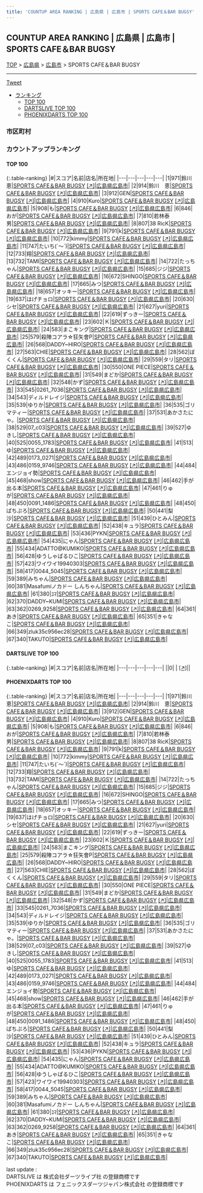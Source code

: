 ```yaml
---
title: 'COUNTUP AREA RANKING | 広島県 | 広島市 | SPORTS CAFE＆BAR BUGSY'
---
```

## COUNTUP AREA RANKING | 広島県 | 広島市 | SPORTS CAFE＆BAR BUGSY

[TOP](/darts/rank/) > [広島県](/darts/rank/広島県/) > [広島市](/darts/rank/広島県/広島市/) > SPORTS CAFE＆BAR BUGSY

___

<a href="https://twitter.com/share?ref_src=twsrc%5Etfw" data-text="COUNTUP AREA RANKING | 広島県広島市SPORTS CAFE＆BAR BUGSY" class="twitter-share-button" data-hashtags="DARTSLIVE,PHOENIXDARTS,darts,ダーツ" data-show-count="false">Tweet</a>

* [ランキング](#カウントアップランキング)
    * [TOP 100](#top-100)
    * [DARTSLIVE TOP 100](#dartslive-top-100)
    * [PHOENIXDARTS TOP 100](#phoenixdarts-top-100)

### 市区町村

<ul>

</ul>

### カウントアップランキング

#### TOP 100



{:.table-ranking}
|#|スコア|名前|店名|所在地|
|---|---|---|---|---|
|1|971|<span class="rank-name-pd"><span class="pro-icon-pd"></span>鈴川 恵</span>|<a href="/darts/rank/shops/89415.html">SPORTS CAFE＆BAR BUGSY</a> <a href="https://vs.phoenixdarts.com/jp/shop/shopDetailInfo/s_89415?s_seq=89415">[↗]</a>|<a href="/darts/rank/広島県/広島市">広島県広島市</a>|
|2|914|<span class="rank-name-pd">鈴川　恵</span>|<a href="/darts/rank/shops/89415.html">SPORTS CAFE＆BAR BUGSY</a> <a href="https://vs.phoenixdarts.com/jp/shop/shopDetailInfo/s_89415?s_seq=89415">[↗]</a>|<a href="/darts/rank/広島県/広島市">広島県広島市</a>|
|3|912|<span class="rank-name-pd">GEN</span>|<a href="/darts/rank/shops/89415.html">SPORTS CAFE＆BAR BUGSY</a> <a href="https://vs.phoenixdarts.com/jp/shop/shopDetailInfo/s_89415?s_seq=89415">[↗]</a>|<a href="/darts/rank/広島県/広島市">広島県広島市</a>|
|4|910|<span class="rank-name-pd">Kuro</span>|<a href="/darts/rank/shops/89415.html">SPORTS CAFE＆BAR BUGSY</a> <a href="https://vs.phoenixdarts.com/jp/shop/shopDetailInfo/s_89415?s_seq=89415">[↗]</a>|<a href="/darts/rank/広島県/広島市">広島県広島市</a>|
|5|908|<span class="rank-name-pd">も</span>|<a href="/darts/rank/shops/89415.html">SPORTS CAFE＆BAR BUGSY</a> <a href="https://vs.phoenixdarts.com/jp/shop/shopDetailInfo/s_89415?s_seq=89415">[↗]</a>|<a href="/darts/rank/広島県/広島市">広島県広島市</a>|
|6|846|<span class="rank-name-pd">おが</span>|<a href="/darts/rank/shops/89415.html">SPORTS CAFE＆BAR BUGSY</a> <a href="https://vs.phoenixdarts.com/jp/shop/shopDetailInfo/s_89415?s_seq=89415">[↗]</a>|<a href="/darts/rank/広島県/広島市">広島県広島市</a>|
|7|810|<span class="rank-name-pd">若林泰男</span>|<a href="/darts/rank/shops/89415.html">SPORTS CAFE＆BAR BUGSY</a> <a href="https://vs.phoenixdarts.com/jp/shop/shopDetailInfo/s_89415?s_seq=89415">[↗]</a>|<a href="/darts/rank/広島県/広島市">広島県広島市</a>|
|8|807|<span class="rank-name-pd">38 RicK</span>|<a href="/darts/rank/shops/89415.html">SPORTS CAFE＆BAR BUGSY</a> <a href="https://vs.phoenixdarts.com/jp/shop/shopDetailInfo/s_89415?s_seq=89415">[↗]</a>|<a href="/darts/rank/広島県/広島市">広島県広島市</a>|
|9|791|<span class="rank-name-pd">k</span>|<a href="/darts/rank/shops/89415.html">SPORTS CAFE＆BAR BUGSY</a> <a href="https://vs.phoenixdarts.com/jp/shop/shopDetailInfo/s_89415?s_seq=89415">[↗]</a>|<a href="/darts/rank/広島県/広島市">広島県広島市</a>|
|10|772|<span class="rank-name-pd">kimmy</span>|<a href="/darts/rank/shops/89415.html">SPORTS CAFE＆BAR BUGSY</a> <a href="https://vs.phoenixdarts.com/jp/shop/shopDetailInfo/s_89415?s_seq=89415">[↗]</a>|<a href="/darts/rank/広島県/広島市">広島県広島市</a>|
|11|747|<span class="rank-name-pd">たいち(´～`)</span>|<a href="/darts/rank/shops/89415.html">SPORTS CAFE＆BAR BUGSY</a> <a href="https://vs.phoenixdarts.com/jp/shop/shopDetailInfo/s_89415?s_seq=89415">[↗]</a>|<a href="/darts/rank/広島県/広島市">広島県広島市</a>|
|12|733|<span class="rank-name-pd">翔</span>|<a href="/darts/rank/shops/89415.html">SPORTS CAFE＆BAR BUGSY</a> <a href="https://vs.phoenixdarts.com/jp/shop/shopDetailInfo/s_89415?s_seq=89415">[↗]</a>|<a href="/darts/rank/広島県/広島市">広島県広島市</a>|
|13|732|<span class="rank-name-pd">TAMI</span>|<a href="/darts/rank/shops/89415.html">SPORTS CAFE＆BAR BUGSY</a> <a href="https://vs.phoenixdarts.com/jp/shop/shopDetailInfo/s_89415?s_seq=89415">[↗]</a>|<a href="/darts/rank/広島県/広島市">広島県広島市</a>|
|14|722|<span class="rank-name-pd">たっちゃん</span>|<a href="/darts/rank/shops/89415.html">SPORTS CAFE＆BAR BUGSY</a> <a href="https://vs.phoenixdarts.com/jp/shop/shopDetailInfo/s_89415?s_seq=89415">[↗]</a>|<a href="/darts/rank/広島県/広島市">広島県広島市</a>|
|15|685|<span class="rank-name-pd">ジジ</span>|<a href="/darts/rank/shops/89415.html">SPORTS CAFE＆BAR BUGSY</a> <a href="https://vs.phoenixdarts.com/jp/shop/shopDetailInfo/s_89415?s_seq=89415">[↗]</a>|<a href="/darts/rank/広島県/広島市">広島県広島市</a>|
|16|672|<span class="rank-name-pd">SHINGO</span>|<a href="/darts/rank/shops/89415.html">SPORTS CAFE＆BAR BUGSY</a> <a href="https://vs.phoenixdarts.com/jp/shop/shopDetailInfo/s_89415?s_seq=89415">[↗]</a>|<a href="/darts/rank/広島県/広島市">広島県広島市</a>|
|17|665|<span class="rank-name-pd">みつ</span>|<a href="/darts/rank/shops/89415.html">SPORTS CAFE＆BAR BUGSY</a> <a href="https://vs.phoenixdarts.com/jp/shop/shopDetailInfo/s_89415?s_seq=89415">[↗]</a>|<a href="/darts/rank/広島県/広島市">広島県広島市</a>|
|18|657|<span class="rank-name-pd">オッキー</span>|<a href="/darts/rank/shops/89415.html">SPORTS CAFE＆BAR BUGSY</a> <a href="https://vs.phoenixdarts.com/jp/shop/shopDetailInfo/s_89415?s_seq=89415">[↗]</a>|<a href="/darts/rank/広島県/広島市">広島県広島市</a>|
|19|637|<span class="rank-name-pd">はげチョロ</span>|<a href="/darts/rank/shops/89415.html">SPORTS CAFE＆BAR BUGSY</a> <a href="https://vs.phoenixdarts.com/jp/shop/shopDetailInfo/s_89415?s_seq=89415">[↗]</a>|<a href="/darts/rank/広島県/広島市">広島県広島市</a>|
|20|630|<span class="rank-name-pd">シセ</span>|<a href="/darts/rank/shops/89415.html">SPORTS CAFE＆BAR BUGSY</a> <a href="https://vs.phoenixdarts.com/jp/shop/shopDetailInfo/s_89415?s_seq=89415">[↗]</a>|<a href="/darts/rank/広島県/広島市">広島県広島市</a>|
|21|627|<span class="rank-name-pd">yuri</span>|<a href="/darts/rank/shops/89415.html">SPORTS CAFE＆BAR BUGSY</a> <a href="https://vs.phoenixdarts.com/jp/shop/shopDetailInfo/s_89415?s_seq=89415">[↗]</a>|<a href="/darts/rank/広島県/広島市">広島県広島市</a>|
|22|619|<span class="rank-name-pd">ずっきー</span>|<a href="/darts/rank/shops/89415.html">SPORTS CAFE＆BAR BUGSY</a> <a href="https://vs.phoenixdarts.com/jp/shop/shopDetailInfo/s_89415?s_seq=89415">[↗]</a>|<a href="/darts/rank/広島県/広島市">広島県広島市</a>|
|23|602|<span class="rank-name-pd">Ｋ</span>|<a href="/darts/rank/shops/89415.html">SPORTS CAFE＆BAR BUGSY</a> <a href="https://vs.phoenixdarts.com/jp/shop/shopDetailInfo/s_89415?s_seq=89415">[↗]</a>|<a href="/darts/rank/広島県/広島市">広島県広島市</a>|
|24|583|<span class="rank-name-pd">まこキング</span>|<a href="/darts/rank/shops/89415.html">SPORTS CAFE＆BAR BUGSY</a> <a href="https://vs.phoenixdarts.com/jp/shop/shopDetailInfo/s_89415?s_seq=89415">[↗]</a>|<a href="/darts/rank/広島県/広島市">広島県広島市</a>|
|25|579|<span class="rank-name-pd">殺陣コアラ☆狂矢會P</span>|<a href="/darts/rank/shops/89415.html">SPORTS CAFE＆BAR BUGSY</a> <a href="https://vs.phoenixdarts.com/jp/shop/shopDetailInfo/s_89415?s_seq=89415">[↗]</a>|<a href="/darts/rank/広島県/広島市">広島県広島市</a>|
|26|568|<span class="rank-name-pd">DADDY~HIRO</span>|<a href="/darts/rank/shops/89415.html">SPORTS CAFE＆BAR BUGSY</a> <a href="https://vs.phoenixdarts.com/jp/shop/shopDetailInfo/s_89415?s_seq=89415">[↗]</a>|<a href="/darts/rank/広島県/広島市">広島県広島市</a>|
|27|563|<span class="rank-name-pd">CHIE</span>|<a href="/darts/rank/shops/89415.html">SPORTS CAFE＆BAR BUGSY</a> <a href="https://vs.phoenixdarts.com/jp/shop/shopDetailInfo/s_89415?s_seq=89415">[↗]</a>|<a href="/darts/rank/広島県/広島市">広島県広島市</a>|
|28|562|<span class="rank-name-pd">ぼくくん</span>|<a href="/darts/rank/shops/89415.html">SPORTS CAFE＆BAR BUGSY</a> <a href="https://vs.phoenixdarts.com/jp/shop/shopDetailInfo/s_89415?s_seq=89415">[↗]</a>|<a href="/darts/rank/広島県/広島市">広島県広島市</a>|
|29|559|<span class="rank-name-pd">タリ</span>|<a href="/darts/rank/shops/89415.html">SPORTS CAFE＆BAR BUGSY</a> <a href="https://vs.phoenixdarts.com/jp/shop/shopDetailInfo/s_89415?s_seq=89415">[↗]</a>|<a href="/darts/rank/広島県/広島市">広島県広島市</a>|
|30|550|<span class="rank-name-pd">ONE PIECE</span>|<a href="/darts/rank/shops/89415.html">SPORTS CAFE＆BAR BUGSY</a> <a href="https://vs.phoenixdarts.com/jp/shop/shopDetailInfo/s_89415?s_seq=89415">[↗]</a>|<a href="/darts/rank/広島県/広島市">広島県広島市</a>|
|31|549|<span class="rank-name-pd">まどか</span>|<a href="/darts/rank/shops/89415.html">SPORTS CAFE＆BAR BUGSY</a> <a href="https://vs.phoenixdarts.com/jp/shop/shopDetailInfo/s_89415?s_seq=89415">[↗]</a>|<a href="/darts/rank/広島県/広島市">広島県広島市</a>|
|32|548|<span class="rank-name-pd">かず</span>|<a href="/darts/rank/shops/89415.html">SPORTS CAFE＆BAR BUGSY</a> <a href="https://vs.phoenixdarts.com/jp/shop/shopDetailInfo/s_89415?s_seq=89415">[↗]</a>|<a href="/darts/rank/広島県/広島市">広島県広島市</a>|
|33|545|<span class="rank-name-pd">0261_7036</span>|<a href="/darts/rank/shops/89415.html">SPORTS CAFE＆BAR BUGSY</a> <a href="https://vs.phoenixdarts.com/jp/shop/shopDetailInfo/s_89415?s_seq=89415">[↗]</a>|<a href="/darts/rank/広島県/広島市">広島県広島市</a>|
|34|543|<span class="rank-name-pd">ディルドレイジ</span>|<a href="/darts/rank/shops/89415.html">SPORTS CAFE＆BAR BUGSY</a> <a href="https://vs.phoenixdarts.com/jp/shop/shopDetailInfo/s_89415?s_seq=89415">[↗]</a>|<a href="/darts/rank/広島県/広島市">広島県広島市</a>|
|35|539|<span class="rank-name-pd">ゆりか</span>|<a href="/darts/rank/shops/89415.html">SPORTS CAFE＆BAR BUGSY</a> <a href="https://vs.phoenixdarts.com/jp/shop/shopDetailInfo/s_89415?s_seq=89415">[↗]</a>|<a href="/darts/rank/広島県/広島市">広島県広島市</a>|
|36|535|<span class="rank-name-pd">ゴリマティー</span>|<a href="/darts/rank/shops/89415.html">SPORTS CAFE＆BAR BUGSY</a> <a href="https://vs.phoenixdarts.com/jp/shop/shopDetailInfo/s_89415?s_seq=89415">[↗]</a>|<a href="/darts/rank/広島県/広島市">広島県広島市</a>|
|37|531|<span class="rank-name-pd">あかさたにゃ。</span>|<a href="/darts/rank/shops/89415.html">SPORTS CAFE＆BAR BUGSY</a> <a href="https://vs.phoenixdarts.com/jp/shop/shopDetailInfo/s_89415?s_seq=89415">[↗]</a>|<a href="/darts/rank/広島県/広島市">広島県広島市</a>|
|38|529|<span class="rank-name-pd">07_c03</span>|<a href="/darts/rank/shops/89415.html">SPORTS CAFE＆BAR BUGSY</a> <a href="https://vs.phoenixdarts.com/jp/shop/shopDetailInfo/s_89415?s_seq=89415">[↗]</a>|<a href="/darts/rank/広島県/広島市">広島県広島市</a>|
|39|527|<span class="rank-name-pd">ゆきし</span>|<a href="/darts/rank/shops/89415.html">SPORTS CAFE＆BAR BUGSY</a> <a href="https://vs.phoenixdarts.com/jp/shop/shopDetailInfo/s_89415?s_seq=89415">[↗]</a>|<a href="/darts/rank/広島県/広島市">広島県広島市</a>|
|40|525|<span class="rank-name-pd">0055_1783</span>|<a href="/darts/rank/shops/89415.html">SPORTS CAFE＆BAR BUGSY</a> <a href="https://vs.phoenixdarts.com/jp/shop/shopDetailInfo/s_89415?s_seq=89415">[↗]</a>|<a href="/darts/rank/広島県/広島市">広島県広島市</a>|
|41|513|<span class="rank-name-pd">ゆ</span>|<a href="/darts/rank/shops/89415.html">SPORTS CAFE＆BAR BUGSY</a> <a href="https://vs.phoenixdarts.com/jp/shop/shopDetailInfo/s_89415?s_seq=89415">[↗]</a>|<a href="/darts/rank/広島県/広島市">広島県広島市</a>|
|42|489|<span class="rank-name-pd">0173_0271</span>|<a href="/darts/rank/shops/89415.html">SPORTS CAFE＆BAR BUGSY</a> <a href="https://vs.phoenixdarts.com/jp/shop/shopDetailInfo/s_89415?s_seq=89415">[↗]</a>|<a href="/darts/rank/広島県/広島市">広島県広島市</a>|
|43|486|<span class="rank-name-pd">0159_9746</span>|<a href="/darts/rank/shops/89415.html">SPORTS CAFE＆BAR BUGSY</a> <a href="https://vs.phoenixdarts.com/jp/shop/shopDetailInfo/s_89415?s_seq=89415">[↗]</a>|<a href="/darts/rank/広島県/広島市">広島県広島市</a>|
|44|484|<span class="rank-name-pd">エンジョイ勢</span>|<a href="/darts/rank/shops/89415.html">SPORTS CAFE＆BAR BUGSY</a> <a href="https://vs.phoenixdarts.com/jp/shop/shopDetailInfo/s_89415?s_seq=89415">[↗]</a>|<a href="/darts/rank/広島県/広島市">広島県広島市</a>|
|45|468|<span class="rank-name-pd">show</span>|<a href="/darts/rank/shops/89415.html">SPORTS CAFE＆BAR BUGSY</a> <a href="https://vs.phoenixdarts.com/jp/shop/shopDetailInfo/s_89415?s_seq=89415">[↗]</a>|<a href="/darts/rank/広島県/広島市">広島県広島市</a>|
|46|462|<span class="rank-name-pd">手が出る本</span>|<a href="/darts/rank/shops/89415.html">SPORTS CAFE＆BAR BUGSY</a> <a href="https://vs.phoenixdarts.com/jp/shop/shopDetailInfo/s_89415?s_seq=89415">[↗]</a>|<a href="/darts/rank/広島県/広島市">広島県広島市</a>|
|47|461|<span class="rank-name-pd">りゅが</span>|<a href="/darts/rank/shops/89415.html">SPORTS CAFE＆BAR BUGSY</a> <a href="https://vs.phoenixdarts.com/jp/shop/shopDetailInfo/s_89415?s_seq=89415">[↗]</a>|<a href="/darts/rank/広島県/広島市">広島県広島市</a>|
|48|450|<span class="rank-name-pd">0091_1486</span>|<a href="/darts/rank/shops/89415.html">SPORTS CAFE＆BAR BUGSY</a> <a href="https://vs.phoenixdarts.com/jp/shop/shopDetailInfo/s_89415?s_seq=89415">[↗]</a>|<a href="/darts/rank/広島県/広島市">広島県広島市</a>|
|48|450|<span class="rank-name-pd">ぱちぷろ</span>|<a href="/darts/rank/shops/89415.html">SPORTS CAFE＆BAR BUGSY</a> <a href="https://vs.phoenixdarts.com/jp/shop/shopDetailInfo/s_89415?s_seq=89415">[↗]</a>|<a href="/darts/rank/広島県/広島市">広島県広島市</a>|
|50|441|<span class="rank-name-pd">梨沙</span>|<a href="/darts/rank/shops/89415.html">SPORTS CAFE＆BAR BUGSY</a> <a href="https://vs.phoenixdarts.com/jp/shop/shopDetailInfo/s_89415?s_seq=89415">[↗]</a>|<a href="/darts/rank/広島県/広島市">広島県広島市</a>|
|51|439|<span class="rank-name-pd">ひとみん</span>|<a href="/darts/rank/shops/89415.html">SPORTS CAFE＆BAR BUGSY</a> <a href="https://vs.phoenixdarts.com/jp/shop/shopDetailInfo/s_89415?s_seq=89415">[↗]</a>|<a href="/darts/rank/広島県/広島市">広島県広島市</a>|
|52|438|<span class="rank-name-pd">キュラ</span>|<a href="/darts/rank/shops/89415.html">SPORTS CAFE＆BAR BUGSY</a> <a href="https://vs.phoenixdarts.com/jp/shop/shopDetailInfo/s_89415?s_seq=89415">[↗]</a>|<a href="/darts/rank/広島県/広島市">広島県広島市</a>|
|53|436|<span class="rank-name-pd">PYKN</span>|<a href="/darts/rank/shops/89415.html">SPORTS CAFE＆BAR BUGSY</a> <a href="https://vs.phoenixdarts.com/jp/shop/shopDetailInfo/s_89415?s_seq=89415">[↗]</a>|<a href="/darts/rank/広島県/広島市">広島県広島市</a>|
|54|435|<span class="rank-name-pd">にゃん</span>|<a href="/darts/rank/shops/89415.html">SPORTS CAFE＆BAR BUGSY</a> <a href="https://vs.phoenixdarts.com/jp/shop/shopDetailInfo/s_89415?s_seq=89415">[↗]</a>|<a href="/darts/rank/広島県/広島市">広島県広島市</a>|
|55|434|<span class="rank-name-pd">ADATTO@KUMIKO</span>|<a href="/darts/rank/shops/89415.html">SPORTS CAFE＆BAR BUGSY</a> <a href="https://vs.phoenixdarts.com/jp/shop/shopDetailInfo/s_89415?s_seq=89415">[↗]</a>|<a href="/darts/rank/広島県/広島市">広島県広島市</a>|
|56|428|<span class="rank-name-pd">ゆうしゃぱるひこ</span>|<a href="/darts/rank/shops/89415.html">SPORTS CAFE＆BAR BUGSY</a> <a href="https://vs.phoenixdarts.com/jp/shop/shopDetailInfo/s_89415?s_seq=89415">[↗]</a>|<a href="/darts/rank/広島県/広島市">広島県広島市</a>|
|57|423|<span class="rank-name-pd">ワイワイ19940303</span>|<a href="/darts/rank/shops/89415.html">SPORTS CAFE＆BAR BUGSY</a> <a href="https://vs.phoenixdarts.com/jp/shop/shopDetailInfo/s_89415?s_seq=89415">[↗]</a>|<a href="/darts/rank/広島県/広島市">広島県広島市</a>|
|58|417|<span class="rank-name-pd">0044_5045</span>|<a href="/darts/rank/shops/89415.html">SPORTS CAFE＆BAR BUGSY</a> <a href="https://vs.phoenixdarts.com/jp/shop/shopDetailInfo/s_89415?s_seq=89415">[↗]</a>|<a href="/darts/rank/広島県/広島市">広島県広島市</a>|
|59|389|<span class="rank-name-pd">みちゃん</span>|<a href="/darts/rank/shops/89415.html">SPORTS CAFE＆BAR BUGSY</a> <a href="https://vs.phoenixdarts.com/jp/shop/shopDetailInfo/s_89415?s_seq=89415">[↗]</a>|<a href="/darts/rank/広島県/広島市">広島県広島市</a>|
|60|381|<span class="rank-name-pd">Masafumiノカドー しんちゃん</span>|<a href="/darts/rank/shops/89415.html">SPORTS CAFE＆BAR BUGSY</a> <a href="https://vs.phoenixdarts.com/jp/shop/shopDetailInfo/s_89415?s_seq=89415">[↗]</a>|<a href="/darts/rank/広島県/広島市">広島県広島市</a>|
|61|380|<span class="rank-name-pd">ﾕﾏ</span>|<a href="/darts/rank/shops/89415.html">SPORTS CAFE＆BAR BUGSY</a> <a href="https://vs.phoenixdarts.com/jp/shop/shopDetailInfo/s_89415?s_seq=89415">[↗]</a>|<a href="/darts/rank/広島県/広島市">広島県広島市</a>|
|62|370|<span class="rank-name-pd">DADDY~KUMI</span>|<a href="/darts/rank/shops/89415.html">SPORTS CAFE＆BAR BUGSY</a> <a href="https://vs.phoenixdarts.com/jp/shop/shopDetailInfo/s_89415?s_seq=89415">[↗]</a>|<a href="/darts/rank/広島県/広島市">広島県広島市</a>|
|63|362|<span class="rank-name-pd">0269_9258</span>|<a href="/darts/rank/shops/89415.html">SPORTS CAFE＆BAR BUGSY</a> <a href="https://vs.phoenixdarts.com/jp/shop/shopDetailInfo/s_89415?s_seq=89415">[↗]</a>|<a href="/darts/rank/広島県/広島市">広島県広島市</a>|
|64|361|<span class="rank-name-pd">あき</span>|<a href="/darts/rank/shops/89415.html">SPORTS CAFE＆BAR BUGSY</a> <a href="https://vs.phoenixdarts.com/jp/shop/shopDetailInfo/s_89415?s_seq=89415">[↗]</a>|<a href="/darts/rank/広島県/広島市">広島県広島市</a>|
|65|351|<span class="rank-name-pd">きゃなこ</span>|<a href="/darts/rank/shops/89415.html">SPORTS CAFE＆BAR BUGSY</a> <a href="https://vs.phoenixdarts.com/jp/shop/shopDetailInfo/s_89415?s_seq=89415">[↗]</a>|<a href="/darts/rank/広島県/広島市">広島県広島市</a>|
|66|349|<span class="rank-name-pd">zluk35c956ec28</span>|<a href="/darts/rank/shops/89415.html">SPORTS CAFE＆BAR BUGSY</a> <a href="https://vs.phoenixdarts.com/jp/shop/shopDetailInfo/s_89415?s_seq=89415">[↗]</a>|<a href="/darts/rank/広島県/広島市">広島県広島市</a>|
|67|340|<span class="rank-name-pd">TAKUTO</span>|<a href="/darts/rank/shops/89415.html">SPORTS CAFE＆BAR BUGSY</a> <a href="https://vs.phoenixdarts.com/jp/shop/shopDetailInfo/s_89415?s_seq=89415">[↗]</a>|<a href="/darts/rank/広島県/広島市">広島県広島市</a>|


#### DARTSLIVE TOP 100



{:.table-ranking}
|#|スコア|名前|店名|所在地|
|---|---|---|---|---|
||0|<span class="rank-name-dl"> </span>|<a href="/darts/rank/shops/.html"></a> <a href="">[↗]</a>|<a href="/darts/rank//"></a>|


#### PHOENIXDARTS TOP 100



{:.table-ranking}
|#|スコア|名前|店名|所在地|
|---|---|---|---|---|
|1|971|<span class="rank-name-pd"><span class="pro-icon-pd"></span>鈴川 恵</span>|<a href="/darts/rank/shops/89415.html">SPORTS CAFE＆BAR BUGSY</a> <a href="https://vs.phoenixdarts.com/jp/shop/shopDetailInfo/s_89415?s_seq=89415">[↗]</a>|<a href="/darts/rank/広島県/広島市">広島県広島市</a>|
|2|914|<span class="rank-name-pd">鈴川　恵</span>|<a href="/darts/rank/shops/89415.html">SPORTS CAFE＆BAR BUGSY</a> <a href="https://vs.phoenixdarts.com/jp/shop/shopDetailInfo/s_89415?s_seq=89415">[↗]</a>|<a href="/darts/rank/広島県/広島市">広島県広島市</a>|
|3|912|<span class="rank-name-pd">GEN</span>|<a href="/darts/rank/shops/89415.html">SPORTS CAFE＆BAR BUGSY</a> <a href="https://vs.phoenixdarts.com/jp/shop/shopDetailInfo/s_89415?s_seq=89415">[↗]</a>|<a href="/darts/rank/広島県/広島市">広島県広島市</a>|
|4|910|<span class="rank-name-pd">Kuro</span>|<a href="/darts/rank/shops/89415.html">SPORTS CAFE＆BAR BUGSY</a> <a href="https://vs.phoenixdarts.com/jp/shop/shopDetailInfo/s_89415?s_seq=89415">[↗]</a>|<a href="/darts/rank/広島県/広島市">広島県広島市</a>|
|5|908|<span class="rank-name-pd">も</span>|<a href="/darts/rank/shops/89415.html">SPORTS CAFE＆BAR BUGSY</a> <a href="https://vs.phoenixdarts.com/jp/shop/shopDetailInfo/s_89415?s_seq=89415">[↗]</a>|<a href="/darts/rank/広島県/広島市">広島県広島市</a>|
|6|846|<span class="rank-name-pd">おが</span>|<a href="/darts/rank/shops/89415.html">SPORTS CAFE＆BAR BUGSY</a> <a href="https://vs.phoenixdarts.com/jp/shop/shopDetailInfo/s_89415?s_seq=89415">[↗]</a>|<a href="/darts/rank/広島県/広島市">広島県広島市</a>|
|7|810|<span class="rank-name-pd">若林泰男</span>|<a href="/darts/rank/shops/89415.html">SPORTS CAFE＆BAR BUGSY</a> <a href="https://vs.phoenixdarts.com/jp/shop/shopDetailInfo/s_89415?s_seq=89415">[↗]</a>|<a href="/darts/rank/広島県/広島市">広島県広島市</a>|
|8|807|<span class="rank-name-pd">38 RicK</span>|<a href="/darts/rank/shops/89415.html">SPORTS CAFE＆BAR BUGSY</a> <a href="https://vs.phoenixdarts.com/jp/shop/shopDetailInfo/s_89415?s_seq=89415">[↗]</a>|<a href="/darts/rank/広島県/広島市">広島県広島市</a>|
|9|791|<span class="rank-name-pd">k</span>|<a href="/darts/rank/shops/89415.html">SPORTS CAFE＆BAR BUGSY</a> <a href="https://vs.phoenixdarts.com/jp/shop/shopDetailInfo/s_89415?s_seq=89415">[↗]</a>|<a href="/darts/rank/広島県/広島市">広島県広島市</a>|
|10|772|<span class="rank-name-pd">kimmy</span>|<a href="/darts/rank/shops/89415.html">SPORTS CAFE＆BAR BUGSY</a> <a href="https://vs.phoenixdarts.com/jp/shop/shopDetailInfo/s_89415?s_seq=89415">[↗]</a>|<a href="/darts/rank/広島県/広島市">広島県広島市</a>|
|11|747|<span class="rank-name-pd">たいち(´～`)</span>|<a href="/darts/rank/shops/89415.html">SPORTS CAFE＆BAR BUGSY</a> <a href="https://vs.phoenixdarts.com/jp/shop/shopDetailInfo/s_89415?s_seq=89415">[↗]</a>|<a href="/darts/rank/広島県/広島市">広島県広島市</a>|
|12|733|<span class="rank-name-pd">翔</span>|<a href="/darts/rank/shops/89415.html">SPORTS CAFE＆BAR BUGSY</a> <a href="https://vs.phoenixdarts.com/jp/shop/shopDetailInfo/s_89415?s_seq=89415">[↗]</a>|<a href="/darts/rank/広島県/広島市">広島県広島市</a>|
|13|732|<span class="rank-name-pd">TAMI</span>|<a href="/darts/rank/shops/89415.html">SPORTS CAFE＆BAR BUGSY</a> <a href="https://vs.phoenixdarts.com/jp/shop/shopDetailInfo/s_89415?s_seq=89415">[↗]</a>|<a href="/darts/rank/広島県/広島市">広島県広島市</a>|
|14|722|<span class="rank-name-pd">たっちゃん</span>|<a href="/darts/rank/shops/89415.html">SPORTS CAFE＆BAR BUGSY</a> <a href="https://vs.phoenixdarts.com/jp/shop/shopDetailInfo/s_89415?s_seq=89415">[↗]</a>|<a href="/darts/rank/広島県/広島市">広島県広島市</a>|
|15|685|<span class="rank-name-pd">ジジ</span>|<a href="/darts/rank/shops/89415.html">SPORTS CAFE＆BAR BUGSY</a> <a href="https://vs.phoenixdarts.com/jp/shop/shopDetailInfo/s_89415?s_seq=89415">[↗]</a>|<a href="/darts/rank/広島県/広島市">広島県広島市</a>|
|16|672|<span class="rank-name-pd">SHINGO</span>|<a href="/darts/rank/shops/89415.html">SPORTS CAFE＆BAR BUGSY</a> <a href="https://vs.phoenixdarts.com/jp/shop/shopDetailInfo/s_89415?s_seq=89415">[↗]</a>|<a href="/darts/rank/広島県/広島市">広島県広島市</a>|
|17|665|<span class="rank-name-pd">みつ</span>|<a href="/darts/rank/shops/89415.html">SPORTS CAFE＆BAR BUGSY</a> <a href="https://vs.phoenixdarts.com/jp/shop/shopDetailInfo/s_89415?s_seq=89415">[↗]</a>|<a href="/darts/rank/広島県/広島市">広島県広島市</a>|
|18|657|<span class="rank-name-pd">オッキー</span>|<a href="/darts/rank/shops/89415.html">SPORTS CAFE＆BAR BUGSY</a> <a href="https://vs.phoenixdarts.com/jp/shop/shopDetailInfo/s_89415?s_seq=89415">[↗]</a>|<a href="/darts/rank/広島県/広島市">広島県広島市</a>|
|19|637|<span class="rank-name-pd">はげチョロ</span>|<a href="/darts/rank/shops/89415.html">SPORTS CAFE＆BAR BUGSY</a> <a href="https://vs.phoenixdarts.com/jp/shop/shopDetailInfo/s_89415?s_seq=89415">[↗]</a>|<a href="/darts/rank/広島県/広島市">広島県広島市</a>|
|20|630|<span class="rank-name-pd">シセ</span>|<a href="/darts/rank/shops/89415.html">SPORTS CAFE＆BAR BUGSY</a> <a href="https://vs.phoenixdarts.com/jp/shop/shopDetailInfo/s_89415?s_seq=89415">[↗]</a>|<a href="/darts/rank/広島県/広島市">広島県広島市</a>|
|21|627|<span class="rank-name-pd">yuri</span>|<a href="/darts/rank/shops/89415.html">SPORTS CAFE＆BAR BUGSY</a> <a href="https://vs.phoenixdarts.com/jp/shop/shopDetailInfo/s_89415?s_seq=89415">[↗]</a>|<a href="/darts/rank/広島県/広島市">広島県広島市</a>|
|22|619|<span class="rank-name-pd">ずっきー</span>|<a href="/darts/rank/shops/89415.html">SPORTS CAFE＆BAR BUGSY</a> <a href="https://vs.phoenixdarts.com/jp/shop/shopDetailInfo/s_89415?s_seq=89415">[↗]</a>|<a href="/darts/rank/広島県/広島市">広島県広島市</a>|
|23|602|<span class="rank-name-pd">Ｋ</span>|<a href="/darts/rank/shops/89415.html">SPORTS CAFE＆BAR BUGSY</a> <a href="https://vs.phoenixdarts.com/jp/shop/shopDetailInfo/s_89415?s_seq=89415">[↗]</a>|<a href="/darts/rank/広島県/広島市">広島県広島市</a>|
|24|583|<span class="rank-name-pd">まこキング</span>|<a href="/darts/rank/shops/89415.html">SPORTS CAFE＆BAR BUGSY</a> <a href="https://vs.phoenixdarts.com/jp/shop/shopDetailInfo/s_89415?s_seq=89415">[↗]</a>|<a href="/darts/rank/広島県/広島市">広島県広島市</a>|
|25|579|<span class="rank-name-pd">殺陣コアラ☆狂矢會P</span>|<a href="/darts/rank/shops/89415.html">SPORTS CAFE＆BAR BUGSY</a> <a href="https://vs.phoenixdarts.com/jp/shop/shopDetailInfo/s_89415?s_seq=89415">[↗]</a>|<a href="/darts/rank/広島県/広島市">広島県広島市</a>|
|26|568|<span class="rank-name-pd">DADDY~HIRO</span>|<a href="/darts/rank/shops/89415.html">SPORTS CAFE＆BAR BUGSY</a> <a href="https://vs.phoenixdarts.com/jp/shop/shopDetailInfo/s_89415?s_seq=89415">[↗]</a>|<a href="/darts/rank/広島県/広島市">広島県広島市</a>|
|27|563|<span class="rank-name-pd">CHIE</span>|<a href="/darts/rank/shops/89415.html">SPORTS CAFE＆BAR BUGSY</a> <a href="https://vs.phoenixdarts.com/jp/shop/shopDetailInfo/s_89415?s_seq=89415">[↗]</a>|<a href="/darts/rank/広島県/広島市">広島県広島市</a>|
|28|562|<span class="rank-name-pd">ぼくくん</span>|<a href="/darts/rank/shops/89415.html">SPORTS CAFE＆BAR BUGSY</a> <a href="https://vs.phoenixdarts.com/jp/shop/shopDetailInfo/s_89415?s_seq=89415">[↗]</a>|<a href="/darts/rank/広島県/広島市">広島県広島市</a>|
|29|559|<span class="rank-name-pd">タリ</span>|<a href="/darts/rank/shops/89415.html">SPORTS CAFE＆BAR BUGSY</a> <a href="https://vs.phoenixdarts.com/jp/shop/shopDetailInfo/s_89415?s_seq=89415">[↗]</a>|<a href="/darts/rank/広島県/広島市">広島県広島市</a>|
|30|550|<span class="rank-name-pd">ONE PIECE</span>|<a href="/darts/rank/shops/89415.html">SPORTS CAFE＆BAR BUGSY</a> <a href="https://vs.phoenixdarts.com/jp/shop/shopDetailInfo/s_89415?s_seq=89415">[↗]</a>|<a href="/darts/rank/広島県/広島市">広島県広島市</a>|
|31|549|<span class="rank-name-pd">まどか</span>|<a href="/darts/rank/shops/89415.html">SPORTS CAFE＆BAR BUGSY</a> <a href="https://vs.phoenixdarts.com/jp/shop/shopDetailInfo/s_89415?s_seq=89415">[↗]</a>|<a href="/darts/rank/広島県/広島市">広島県広島市</a>|
|32|548|<span class="rank-name-pd">かず</span>|<a href="/darts/rank/shops/89415.html">SPORTS CAFE＆BAR BUGSY</a> <a href="https://vs.phoenixdarts.com/jp/shop/shopDetailInfo/s_89415?s_seq=89415">[↗]</a>|<a href="/darts/rank/広島県/広島市">広島県広島市</a>|
|33|545|<span class="rank-name-pd">0261_7036</span>|<a href="/darts/rank/shops/89415.html">SPORTS CAFE＆BAR BUGSY</a> <a href="https://vs.phoenixdarts.com/jp/shop/shopDetailInfo/s_89415?s_seq=89415">[↗]</a>|<a href="/darts/rank/広島県/広島市">広島県広島市</a>|
|34|543|<span class="rank-name-pd">ディルドレイジ</span>|<a href="/darts/rank/shops/89415.html">SPORTS CAFE＆BAR BUGSY</a> <a href="https://vs.phoenixdarts.com/jp/shop/shopDetailInfo/s_89415?s_seq=89415">[↗]</a>|<a href="/darts/rank/広島県/広島市">広島県広島市</a>|
|35|539|<span class="rank-name-pd">ゆりか</span>|<a href="/darts/rank/shops/89415.html">SPORTS CAFE＆BAR BUGSY</a> <a href="https://vs.phoenixdarts.com/jp/shop/shopDetailInfo/s_89415?s_seq=89415">[↗]</a>|<a href="/darts/rank/広島県/広島市">広島県広島市</a>|
|36|535|<span class="rank-name-pd">ゴリマティー</span>|<a href="/darts/rank/shops/89415.html">SPORTS CAFE＆BAR BUGSY</a> <a href="https://vs.phoenixdarts.com/jp/shop/shopDetailInfo/s_89415?s_seq=89415">[↗]</a>|<a href="/darts/rank/広島県/広島市">広島県広島市</a>|
|37|531|<span class="rank-name-pd">あかさたにゃ。</span>|<a href="/darts/rank/shops/89415.html">SPORTS CAFE＆BAR BUGSY</a> <a href="https://vs.phoenixdarts.com/jp/shop/shopDetailInfo/s_89415?s_seq=89415">[↗]</a>|<a href="/darts/rank/広島県/広島市">広島県広島市</a>|
|38|529|<span class="rank-name-pd">07_c03</span>|<a href="/darts/rank/shops/89415.html">SPORTS CAFE＆BAR BUGSY</a> <a href="https://vs.phoenixdarts.com/jp/shop/shopDetailInfo/s_89415?s_seq=89415">[↗]</a>|<a href="/darts/rank/広島県/広島市">広島県広島市</a>|
|39|527|<span class="rank-name-pd">ゆきし</span>|<a href="/darts/rank/shops/89415.html">SPORTS CAFE＆BAR BUGSY</a> <a href="https://vs.phoenixdarts.com/jp/shop/shopDetailInfo/s_89415?s_seq=89415">[↗]</a>|<a href="/darts/rank/広島県/広島市">広島県広島市</a>|
|40|525|<span class="rank-name-pd">0055_1783</span>|<a href="/darts/rank/shops/89415.html">SPORTS CAFE＆BAR BUGSY</a> <a href="https://vs.phoenixdarts.com/jp/shop/shopDetailInfo/s_89415?s_seq=89415">[↗]</a>|<a href="/darts/rank/広島県/広島市">広島県広島市</a>|
|41|513|<span class="rank-name-pd">ゆ</span>|<a href="/darts/rank/shops/89415.html">SPORTS CAFE＆BAR BUGSY</a> <a href="https://vs.phoenixdarts.com/jp/shop/shopDetailInfo/s_89415?s_seq=89415">[↗]</a>|<a href="/darts/rank/広島県/広島市">広島県広島市</a>|
|42|489|<span class="rank-name-pd">0173_0271</span>|<a href="/darts/rank/shops/89415.html">SPORTS CAFE＆BAR BUGSY</a> <a href="https://vs.phoenixdarts.com/jp/shop/shopDetailInfo/s_89415?s_seq=89415">[↗]</a>|<a href="/darts/rank/広島県/広島市">広島県広島市</a>|
|43|486|<span class="rank-name-pd">0159_9746</span>|<a href="/darts/rank/shops/89415.html">SPORTS CAFE＆BAR BUGSY</a> <a href="https://vs.phoenixdarts.com/jp/shop/shopDetailInfo/s_89415?s_seq=89415">[↗]</a>|<a href="/darts/rank/広島県/広島市">広島県広島市</a>|
|44|484|<span class="rank-name-pd">エンジョイ勢</span>|<a href="/darts/rank/shops/89415.html">SPORTS CAFE＆BAR BUGSY</a> <a href="https://vs.phoenixdarts.com/jp/shop/shopDetailInfo/s_89415?s_seq=89415">[↗]</a>|<a href="/darts/rank/広島県/広島市">広島県広島市</a>|
|45|468|<span class="rank-name-pd">show</span>|<a href="/darts/rank/shops/89415.html">SPORTS CAFE＆BAR BUGSY</a> <a href="https://vs.phoenixdarts.com/jp/shop/shopDetailInfo/s_89415?s_seq=89415">[↗]</a>|<a href="/darts/rank/広島県/広島市">広島県広島市</a>|
|46|462|<span class="rank-name-pd">手が出る本</span>|<a href="/darts/rank/shops/89415.html">SPORTS CAFE＆BAR BUGSY</a> <a href="https://vs.phoenixdarts.com/jp/shop/shopDetailInfo/s_89415?s_seq=89415">[↗]</a>|<a href="/darts/rank/広島県/広島市">広島県広島市</a>|
|47|461|<span class="rank-name-pd">りゅが</span>|<a href="/darts/rank/shops/89415.html">SPORTS CAFE＆BAR BUGSY</a> <a href="https://vs.phoenixdarts.com/jp/shop/shopDetailInfo/s_89415?s_seq=89415">[↗]</a>|<a href="/darts/rank/広島県/広島市">広島県広島市</a>|
|48|450|<span class="rank-name-pd">0091_1486</span>|<a href="/darts/rank/shops/89415.html">SPORTS CAFE＆BAR BUGSY</a> <a href="https://vs.phoenixdarts.com/jp/shop/shopDetailInfo/s_89415?s_seq=89415">[↗]</a>|<a href="/darts/rank/広島県/広島市">広島県広島市</a>|
|48|450|<span class="rank-name-pd">ぱちぷろ</span>|<a href="/darts/rank/shops/89415.html">SPORTS CAFE＆BAR BUGSY</a> <a href="https://vs.phoenixdarts.com/jp/shop/shopDetailInfo/s_89415?s_seq=89415">[↗]</a>|<a href="/darts/rank/広島県/広島市">広島県広島市</a>|
|50|441|<span class="rank-name-pd">梨沙</span>|<a href="/darts/rank/shops/89415.html">SPORTS CAFE＆BAR BUGSY</a> <a href="https://vs.phoenixdarts.com/jp/shop/shopDetailInfo/s_89415?s_seq=89415">[↗]</a>|<a href="/darts/rank/広島県/広島市">広島県広島市</a>|
|51|439|<span class="rank-name-pd">ひとみん</span>|<a href="/darts/rank/shops/89415.html">SPORTS CAFE＆BAR BUGSY</a> <a href="https://vs.phoenixdarts.com/jp/shop/shopDetailInfo/s_89415?s_seq=89415">[↗]</a>|<a href="/darts/rank/広島県/広島市">広島県広島市</a>|
|52|438|<span class="rank-name-pd">キュラ</span>|<a href="/darts/rank/shops/89415.html">SPORTS CAFE＆BAR BUGSY</a> <a href="https://vs.phoenixdarts.com/jp/shop/shopDetailInfo/s_89415?s_seq=89415">[↗]</a>|<a href="/darts/rank/広島県/広島市">広島県広島市</a>|
|53|436|<span class="rank-name-pd">PYKN</span>|<a href="/darts/rank/shops/89415.html">SPORTS CAFE＆BAR BUGSY</a> <a href="https://vs.phoenixdarts.com/jp/shop/shopDetailInfo/s_89415?s_seq=89415">[↗]</a>|<a href="/darts/rank/広島県/広島市">広島県広島市</a>|
|54|435|<span class="rank-name-pd">にゃん</span>|<a href="/darts/rank/shops/89415.html">SPORTS CAFE＆BAR BUGSY</a> <a href="https://vs.phoenixdarts.com/jp/shop/shopDetailInfo/s_89415?s_seq=89415">[↗]</a>|<a href="/darts/rank/広島県/広島市">広島県広島市</a>|
|55|434|<span class="rank-name-pd">ADATTO@KUMIKO</span>|<a href="/darts/rank/shops/89415.html">SPORTS CAFE＆BAR BUGSY</a> <a href="https://vs.phoenixdarts.com/jp/shop/shopDetailInfo/s_89415?s_seq=89415">[↗]</a>|<a href="/darts/rank/広島県/広島市">広島県広島市</a>|
|56|428|<span class="rank-name-pd">ゆうしゃぱるひこ</span>|<a href="/darts/rank/shops/89415.html">SPORTS CAFE＆BAR BUGSY</a> <a href="https://vs.phoenixdarts.com/jp/shop/shopDetailInfo/s_89415?s_seq=89415">[↗]</a>|<a href="/darts/rank/広島県/広島市">広島県広島市</a>|
|57|423|<span class="rank-name-pd">ワイワイ19940303</span>|<a href="/darts/rank/shops/89415.html">SPORTS CAFE＆BAR BUGSY</a> <a href="https://vs.phoenixdarts.com/jp/shop/shopDetailInfo/s_89415?s_seq=89415">[↗]</a>|<a href="/darts/rank/広島県/広島市">広島県広島市</a>|
|58|417|<span class="rank-name-pd">0044_5045</span>|<a href="/darts/rank/shops/89415.html">SPORTS CAFE＆BAR BUGSY</a> <a href="https://vs.phoenixdarts.com/jp/shop/shopDetailInfo/s_89415?s_seq=89415">[↗]</a>|<a href="/darts/rank/広島県/広島市">広島県広島市</a>|
|59|389|<span class="rank-name-pd">みちゃん</span>|<a href="/darts/rank/shops/89415.html">SPORTS CAFE＆BAR BUGSY</a> <a href="https://vs.phoenixdarts.com/jp/shop/shopDetailInfo/s_89415?s_seq=89415">[↗]</a>|<a href="/darts/rank/広島県/広島市">広島県広島市</a>|
|60|381|<span class="rank-name-pd">Masafumiノカドー しんちゃん</span>|<a href="/darts/rank/shops/89415.html">SPORTS CAFE＆BAR BUGSY</a> <a href="https://vs.phoenixdarts.com/jp/shop/shopDetailInfo/s_89415?s_seq=89415">[↗]</a>|<a href="/darts/rank/広島県/広島市">広島県広島市</a>|
|61|380|<span class="rank-name-pd">ﾕﾏ</span>|<a href="/darts/rank/shops/89415.html">SPORTS CAFE＆BAR BUGSY</a> <a href="https://vs.phoenixdarts.com/jp/shop/shopDetailInfo/s_89415?s_seq=89415">[↗]</a>|<a href="/darts/rank/広島県/広島市">広島県広島市</a>|
|62|370|<span class="rank-name-pd">DADDY~KUMI</span>|<a href="/darts/rank/shops/89415.html">SPORTS CAFE＆BAR BUGSY</a> <a href="https://vs.phoenixdarts.com/jp/shop/shopDetailInfo/s_89415?s_seq=89415">[↗]</a>|<a href="/darts/rank/広島県/広島市">広島県広島市</a>|
|63|362|<span class="rank-name-pd">0269_9258</span>|<a href="/darts/rank/shops/89415.html">SPORTS CAFE＆BAR BUGSY</a> <a href="https://vs.phoenixdarts.com/jp/shop/shopDetailInfo/s_89415?s_seq=89415">[↗]</a>|<a href="/darts/rank/広島県/広島市">広島県広島市</a>|
|64|361|<span class="rank-name-pd">あき</span>|<a href="/darts/rank/shops/89415.html">SPORTS CAFE＆BAR BUGSY</a> <a href="https://vs.phoenixdarts.com/jp/shop/shopDetailInfo/s_89415?s_seq=89415">[↗]</a>|<a href="/darts/rank/広島県/広島市">広島県広島市</a>|
|65|351|<span class="rank-name-pd">きゃなこ</span>|<a href="/darts/rank/shops/89415.html">SPORTS CAFE＆BAR BUGSY</a> <a href="https://vs.phoenixdarts.com/jp/shop/shopDetailInfo/s_89415?s_seq=89415">[↗]</a>|<a href="/darts/rank/広島県/広島市">広島県広島市</a>|
|66|349|<span class="rank-name-pd">zluk35c956ec28</span>|<a href="/darts/rank/shops/89415.html">SPORTS CAFE＆BAR BUGSY</a> <a href="https://vs.phoenixdarts.com/jp/shop/shopDetailInfo/s_89415?s_seq=89415">[↗]</a>|<a href="/darts/rank/広島県/広島市">広島県広島市</a>|
|67|340|<span class="rank-name-pd">TAKUTO</span>|<a href="/darts/rank/shops/89415.html">SPORTS CAFE＆BAR BUGSY</a> <a href="https://vs.phoenixdarts.com/jp/shop/shopDetailInfo/s_89415?s_seq=89415">[↗]</a>|<a href="/darts/rank/広島県/広島市">広島県広島市</a>|


<div class="footer border-top border-gray-light mt-5 pt-3 text-right text-gray">
    last update : <span style="font-weight: italic" id="foot_last_modified"></span><br />
    DARTSLIVE は 株式会社ダーツライブ社 の登録商標です<br />
    PHOENIXDARTS は フェニックスダーツジャパン株式会社 の登録商標です<br />
</div>

<script src="https://cdnjs.cloudflare.com/ajax/libs/jquery.tablesorter/2.31.3/js/jquery.tablesorter.min.js" integrity="sha512-qzgd5cYSZcosqpzpn7zF2ZId8f/8CHmFKZ8j7mU4OUXTNRd5g+ZHBPsgKEwoqxCtdQvExE5LprwwPAgoicguNg==" crossorigin="anonymous" referrerpolicy="no-referrer"></script>
<link rel="stylesheet" href="https://cdnjs.cloudflare.com/ajax/libs/jquery.tablesorter/2.31.3/css/theme.default.min.css" integrity="sha512-wghhOJkjQX0Lh3NSWvNKeZ0ZpNn+SPVXX1Qyc9OCaogADktxrBiBdKGDoqVUOyhStvMBmJQ8ZdMHiR3wuEq8+w==" crossorigin="anonymous" referrerpolicy="no-referrer" />
<script>
$(function() {
    $(".table-ranking").tablesorter({sortList:[[0, 0]]});
    $("#foot_last_modified").text(formatDate(new Date(document.lastModified), 'yyyy-MM-dd HH:mm:ss'));
});
</script>

<script async src="https://platform.twitter.com/widgets.js" charset="utf-8"></script>